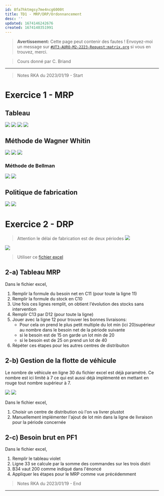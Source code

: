 ```yaml
---
id: 8fa7hktmgsy7me4ncg6000t
title: TD1 - MRP/DRP/Ordonnancement
desc: ''
updated: 1674146242676
created: 1674140351991
---
```


> **Avertissement:**
Cette page peut contenir des fautes ! Envoyez-moi un message sur [`#UT3-AURO-M2-2223-Request:matrix.org`](https://matrix.to/#/#UT3-AURO-M2-2223-Request:matrix.org) si vous en trouvez, merci.

> Cours donné par C. Briand

---

> Notes RKA du 2023/01/19 - Start



# Exercice 1 - MRP

## Tableau

![](/assets/images/B3.AOH.GPL.TD1.Sujet-Ex01-01.png)
![](/assets/images/B3.AOH.GPL.TD1.BB20230119-01.png)
![](/assets/images/B3.AOH.GPL.TD1.BB20230119-02.png)
![](/assets/images/B3.AOH.GPL.TD1.BB20230119-03.png)

## Méthode de Wagner Whitin

![](/assets/images/B3.AOH.GPL.TD1.Sujet-Ex01-02.png)
![](/assets/images/B3.AOH.GPL.TD1.BB20230119-04.png)
![](/assets/images/B3.AOH.GPL.TD1.BB20230119-05.png)

### Méthode de Bellman

![](/assets/images/B3.AOH.GPL.TD1.BB20230119-06.png)
![](/assets/images/B3.AOH.GPL.TD1.BB20230119-07.png)

## Politique de fabrication

![](/assets/images/B3.AOH.GPL.TD1.Sujet-Ex01-03.png)
![](/assets/images/B3.AOH.GPL.TD1.BB20230119-08.png)

# Exercice 2 - DRP

> Attention le délai de fabrication est de deux périodes
![](/assets/images/B3.AOH.GPL.TD1.Sujet-Ex02-04.png)

![](/assets/images/B3.AOH.GPL.TD1.BB20230119-09.png)

> Utiliser ce [fichier excel](https://github.com/TunnARK/UT3-AURO-2223-S10-Dendron/blob/main/vault/assets/B3.AOH.GPL.TD1.DRP_vierge.xlsx)

## 2-a) Tableau MRP

Dans le fichier excel,
1. Remplir la formule du besoin net en C11 (pour toute la ligne 11)
2. Remplir la formule du stock en C10
3. Une fois ces lignes remplit, on obtient l'évolution des stocks sans intervention
4. Remplir C13 par D12 (pour toute la ligne)
5. Jouer avec la ligne 12 pour trouver les bonnes livraisons:
    - Pour cela on prend le plus petit multiple du lot min (ici 20)supérieur au nombre dans le besoin net de la période suivante 
    - si le besoin est de 15 on garde un lot min de 20
    - si le besoin est de 25 on prend un lot de 40
6. Répéter ces étapes pour les autres centres de distribuiton

## 2-b) Gestion de la flotte de véhicule

Le nombre de véhicule en ligne 30 du fichier excel est déjà paramétré. Ce nombre est ici limité à 7 ce qui est aussi déjà implémenté en mettant en rouge tout nombre supérieur à 7.

![](/assets/images/B3.AOH.GPL.TD1.BB20230119-10.png)
![](/assets/images/B3.AOH.GPL.TD1.BB20230119-11.png)

Dans le fichier excel,
1. Choisir un centre de distribution où l'on va livrer plustot
2. Manuellement implémenter l'ajout de lot min dans la ligne de livraison pour la période concernée

## 2-c) Besoin brut en PF1

Dans le fichier excel,
1. Remplir le tableau violet
2. Ligne 33 se calcule par la somme des commandes sur les trois distri
3. B34 vaut 200 comme indiqué dans l'énoncé
4. Appliquer les étapes pour le MRP comme vue précédemment



> Notes RKA du 2023/01/19 - End

---